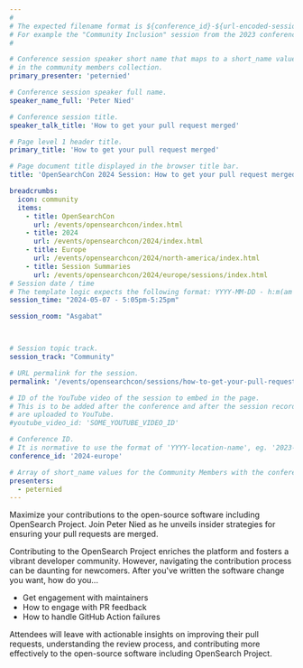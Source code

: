 ```yaml
---
#
# The expected filename format is ${conference_id}-${url-encoded-session-title}.md
# For example the "Community Inclusion" session from the 2023 conference in North America the title is "2023-north-america-community-inclusion.html"
#

# Conference session speaker short name that maps to a short_name value
# in the community members collection.
primary_presenter: 'peternied'

# Conference session speaker full name.
speaker_name_full: 'Peter Nied'

# Conference session title.
speaker_talk_title: 'How to get your pull request merged'

# Page level 1 header title.
primary_title: 'How to get your pull request merged'

# Page document title displayed in the browser title bar.
title: 'OpenSearchCon 2024 Session: How to get your pull request merged'

breadcrumbs:
  icon: community
  items:
    - title: OpenSearchCon
      url: /events/opensearchcon/index.html
    - title: 2024
      url: /events/opensearchcon/2024/index.html
    - title: Europe
      url: /events/opensearchcon/2024/north-america/index.html
    - title: Session Summaries
      url: /events/opensearchcon/2024/europe/sessions/index.html
# Session date / time
# The template logic expects the following format: YYYY-MM-DD - h:m(am|pm)-(h:m(am|pm))
session_time: "2024-05-07 - 5:05pm-5:25pm"

session_room: "Asgabat"



# Session topic track.
session_track: "Community"

# URL permalink for the session.
permalink: '/events/opensearchcon/sessions/how-to-get-your-pull-request-merged.html'

# ID of the YouTube video of the session to embed in the page.
# This is to be added after the conference and after the session recordings
# are uploaded to YouTube.
#youtube_video_id: 'SOME_YOUTUBE_VIDEO_ID'

# Conference ID.
# It is normative to use the format of 'YYYY-location-name', eg. '2023-europe'.
conference_id: '2024-europe'

# Array of short_name values for the Community Members with the conference_speaker persona whom are presenting the session. This includes the primary_speaker indicated above and any other presenters (if any).
presenters:
  - peternied
---
```

Maximize your contributions to the open-source software including OpenSearch Project. Join Peter Nied as he unveils insider strategies for ensuring your pull requests are merged.

Contributing to the OpenSearch Project enriches the platform and fosters a vibrant developer community. However, navigating the contribution process can be daunting for newcomers.
After you've written the software change you want, how do you...
- Get engagement with maintainers
- How to engage with PR feedback
- How to handle GitHub Action failures

Attendees will leave with actionable insights on improving their pull requests, understanding the review process, and contributing more effectively to the open-source software including OpenSearch Project.